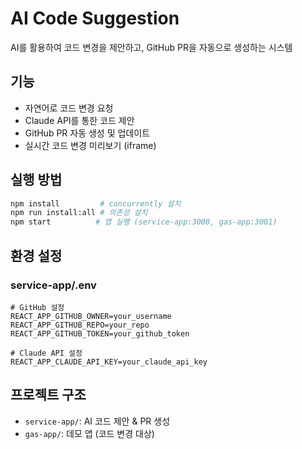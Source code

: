 # AI Code Suggestion

AI를 활용하여 코드 변경을 제안하고, GitHub PR을 자동으로 생성하는 시스템

## 기능

- 자연어로 코드 변경 요청
- Claude API를 통한 코드 제안
- GitHub PR 자동 생성 및 업데이트
- 실시간 코드 변경 미리보기 (iframe)

## 실행 방법

```bash
npm install         # concurrently 설치
npm run install:all # 의존성 설치
npm start          # 앱 실행 (service-app:3000, gas-app:3001)
```

## 환경 설정

### service-app/.env
```
# GitHub 설정
REACT_APP_GITHUB_OWNER=your_username
REACT_APP_GITHUB_REPO=your_repo
REACT_APP_GITHUB_TOKEN=your_github_token

# Claude API 설정
REACT_APP_CLAUDE_API_KEY=your_claude_api_key
```

## 프로젝트 구조

- `service-app/`: AI 코드 제안 & PR 생성
- `gas-app/`: 데모 앱 (코드 변경 대상)